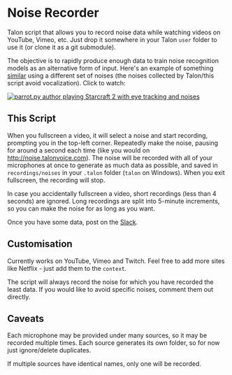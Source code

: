 # Noise Recorder

Talon script that allows you to record noise data while watching videos on
YouTube, Vimeo, etc. Just drop it somewhere in your Talon `user` folder to use
it (or clone it as a git submodule).

The objective is to rapidly produce enough data to train noise recognition
models as an alternative form of input. Here's an example of something
[similar](https://github.com/chaosparrot/parrot.py) using a different set of
noises (the noises collected by Talon/this script avoid vocalization). Click to
watch:

[![parrot.py author playing Starcraft 2 with eye tracking and noises](https://img.youtube.com/vi/okwLAHQdSVI/maxresdefault.jpg)](https://www.youtube.com/watch?v=okwLAHQdSVI)

## This Script

When you fullscreen a video, it will select a noise and start recording,
prompting you in the top-left corner. Repeatedly make the noise, pausing for
around a second each time (like you would on http://noise.talonvoice.com). The
noise will be recorded with all of your microphones at once to generate as much
data as possible, and saved in `recordings/noises` in your `.talon` folder
(`talon` on Windows). When you exit fullscreen, the recording will stop.

In case you accidentally fullscreen a video, short recordings (less than 4
seconds) are ignored. Long recordings are split into 5-minute increments, so you
can make the noise for as long as you want.

Once you have some data, post on the [Slack](http://talonvoice.slack.com).

## Customisation

Currently works on YouTube, Vimeo and Twitch. Feel free to add more sites like
Netflix - just add them to the `context`.

The script will always record the noise for which you have recorded the least
data. If you would like to avoid specific noises, comment them out directly.

## Caveats

Each microphone may be provided under many sources, so it may be recorded
multiple times. Each source generates its own folder, so for now just
ignore/delete duplicates.

If multiple sources have identical names, only one will be recorded.
